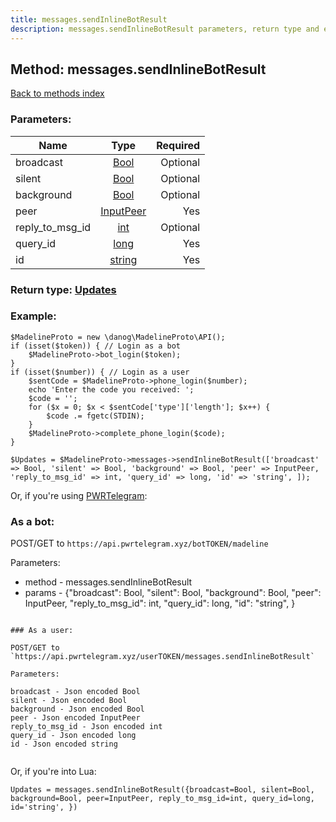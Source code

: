 ```yaml
---
title: messages.sendInlineBotResult
description: messages.sendInlineBotResult parameters, return type and example
---
```

## Method: messages.sendInlineBotResult  
[Back to methods index](index.md)


### Parameters:

| Name     |    Type       | Required |
|----------|:-------------:|---------:|
|broadcast|[Bool](../types/Bool.md) | Optional|
|silent|[Bool](../types/Bool.md) | Optional|
|background|[Bool](../types/Bool.md) | Optional|
|peer|[InputPeer](../types/InputPeer.md) | Yes|
|reply\_to\_msg\_id|[int](../types/int.md) | Optional|
|query\_id|[long](../types/long.md) | Yes|
|id|[string](../types/string.md) | Yes|


### Return type: [Updates](../types/Updates.md)

### Example:


```
$MadelineProto = new \danog\MadelineProto\API();
if (isset($token)) { // Login as a bot
    $MadelineProto->bot_login($token);
}
if (isset($number)) { // Login as a user
    $sentCode = $MadelineProto->phone_login($number);
    echo 'Enter the code you received: ';
    $code = '';
    for ($x = 0; $x < $sentCode['type']['length']; $x++) {
        $code .= fgetc(STDIN);
    }
    $MadelineProto->complete_phone_login($code);
}

$Updates = $MadelineProto->messages->sendInlineBotResult(['broadcast' => Bool, 'silent' => Bool, 'background' => Bool, 'peer' => InputPeer, 'reply_to_msg_id' => int, 'query_id' => long, 'id' => 'string', ]);
```

Or, if you're using [PWRTelegram](https://pwrtelegram.xyz):

### As a bot:

POST/GET to `https://api.pwrtelegram.xyz/botTOKEN/madeline`

Parameters:

* method - messages.sendInlineBotResult
* params - {"broadcast": Bool, "silent": Bool, "background": Bool, "peer": InputPeer, "reply_to_msg_id": int, "query_id": long, "id": "string", }

```

### As a user:

POST/GET to `https://api.pwrtelegram.xyz/userTOKEN/messages.sendInlineBotResult`

Parameters:

broadcast - Json encoded Bool
silent - Json encoded Bool
background - Json encoded Bool
peer - Json encoded InputPeer
reply_to_msg_id - Json encoded int
query_id - Json encoded long
id - Json encoded string


```

Or, if you're into Lua:

```
Updates = messages.sendInlineBotResult({broadcast=Bool, silent=Bool, background=Bool, peer=InputPeer, reply_to_msg_id=int, query_id=long, id='string', })
```

